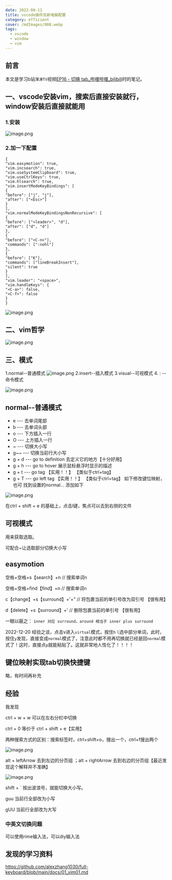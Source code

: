 ```yaml
---
date: 2022-08-11
title: vscode插件及新电脑配置
category: efficient
cover: /mdImages/008.webp
tags:
  - vscode
  - window
  - vim
---
```


## 前言
本文是学习b站`薄涛TV`视频[EP16 - 切换 tab_哔哩哔哩_bilibili](https://www.bilibili.com/video/BV1z541177Jy?p=16&vd_source=9aab42de6453d89ff2a1518cbe145ee3)时的笔记。

## 一、vscode安装vim，搜索后直接安装就行，window安装后直接就能用
### 1.安装
![image.png](https://p3-juejin.byteimg.com/tos-cn-i-k3u1fbpfcp/5b2e0ca15b22465dad9fffb498f47f5c~tplv-k3u1fbpfcp-watermark.image?)

### 2.加一下配置
~~~
{  
"vim.easymotion": true,  
"vim.incsearch": true,  
"vim.useSystemClipboard": true,  
"vim.useCtrlKeys": true,  
"vim.hlsearch": true,  
"vim.insertModeKeyBindings": [  
{  
"before": ["j", "j"],  
"after": ["<Esc>"]  
}  
],  
"vim.normalModeKeyBindingsNonRecursive": [  
{  
"before": ["<leader>", "d"],  
"after": ["d", "d"]  
},  
{  
"before": ["<C-n>"],  
"commands": [":nohl"]  
},  
{  
"before": ["K"],  
"commands": ["lineBreakInsert"],  
"silent": true  
}  
],  
"vim.leader": "<space>",  
"vim.handleKeys": {  
"<C-a>": false,  
"<C-f>": false  
}  
}
~~~

![image.png](https://p1-juejin.byteimg.com/tos-cn-i-k3u1fbpfcp/ac6d815905414b358790030004cee420~tplv-k3u1fbpfcp-watermark.image?)
## 二、vim哲学

![image.png](https://p6-juejin.byteimg.com/tos-cn-i-k3u1fbpfcp/3f2cc1a65e0c44f5828e6ca2ed8290b3~tplv-k3u1fbpfcp-watermark.image?)
## 三、模式
1.normal--普通模式
![image.png](https://p6-juejin.byteimg.com/tos-cn-i-k3u1fbpfcp/1dd72e722ee442798f86a35cd706d4ee~tplv-k3u1fbpfcp-watermark.image?)
2.insert--插入模式
3.visual--可视模式
4.  :   --命令模式


![image.png](https://p6-juejin.byteimg.com/tos-cn-i-k3u1fbpfcp/c7ac419a23a64a7987d76f59e004a2c4~tplv-k3u1fbpfcp-watermark.image?)

## normal--普通模式
- e   --- 去单词尾部
- b   --- 去单词头部
- o   --- 下方插入一行
- O   --- 上方插入一行
- ~   --- 切换大小写
- g~~ --- 切换当前行大小写
- g + d --- go to definition 去定义它的地方【十分好用】
- g + h --- go to hover 展示鼠标悬浮时显示的描述
- g + t --- go tag 【实用！！】 【类似于ctrl+tag】
- g + T --- go left tag  【实用！！】 【类似于ctrl+tag】 如下修改键位映射，也可
找到设置的normal... 添加如下

![image.png](https://p6-juejin.byteimg.com/tos-cn-i-k3u1fbpfcp/801a56cc1c40444f885580dca544c0f3~tplv-k3u1fbpfcp-watermark.image?)

在ctrl + shift + e 的基础上，点击l键，焦点可以去到右侧的文件

## 可视模式
用来获取选取。

可配合~让选取部分切换大小写

## easymotion
空格+空格+s【search】+n // 搜索单词n

空格+空格+find【find】+n // 搜索单词n

c【change】+s【surround】+'+" // 将包裹当前的单引号改为双引号 【很有用】

d【delete】+s【surround】+' // 删除包裹当前的单引号 【很有用】

一眼以蔽之： `inner 对应 surround，around 相当于 inner plus surround`

2022-12-20 经验之谈，点击v进入`virtual`模式，按住`h` `l`选中部分单词，此时，按住`y`发现，直接变成`normal`模式了，注意此时都不用再切换就已经是回`normal`模式了！这时，直接点`p`就能粘贴了。这就非常地人性化了！！！！

## 键位映射实现tab切换快捷键
略，有时间再补充

## 经验
我发现

ctrl + w + w 可以在左右分栏中切换

ctrl + 0 等价于 ctrl + shift + e【实用】

两种搜索方式的区别：搜索标签时，ctrl+shift+o，搜出一个，ctrl+f搜出两个

![image.png](https://p1-juejin.byteimg.com/tos-cn-i-k3u1fbpfcp/8516495c0e074b68bfe40d485ba8993d~tplv-k3u1fbpfcp-watermark.image?)

alt + leftArrow 去到左边的分页组 ；alt + rightArrow 去到右边的分页组【最近发现这个解释并不准确】

![image.png](https://p1-juejin.byteimg.com/tos-cn-i-k3u1fbpfcp/360387d616864af188e13ad9e1b9d181~tplv-k3u1fbpfcp-watermark.image?)

shift + \` 按出波浪号，就能切换大小写。

guu 当前行全部改为小写

gUU 当前行全部改为大写

### 中英文切换问题
可以使用rime输入法，可以diy输入法

## 发现的学习资料

https://github.com/alexzhang1030/full-keyboard/blob/main/docs/01_vim01.md